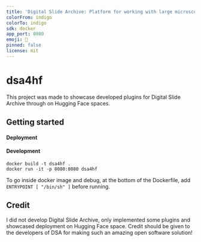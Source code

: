 ```yaml
---
title: 'Digital Slide Archive: Platform for working with large microscopy images.'
colorFrom: indigo
colorTo: indigo
sdk: docker
app_port: 8080
emoji: 🔬
pinned: false
license: mit
---
```


# dsa4hf

This project was made to showcase developed plugins for Digital Slide Archive through on Hugging Face spaces.

## Getting started

#### Deployment

#### Development

```
docker build -t dsa4hf .
docker run -it -p 8080:8080 dsa4hf
```

To go inside docker image and debug, at the bottom of the Dockerfile, add `ENTRYPOINT [ "/bin/sh" ]` before running.

## Credit

I did not develop Digital Slide Archive, only implemented some plugins and showcased deployment on Hugging Face space.
Credit should be given to the developers of DSA for making such an amazing open software solution!
